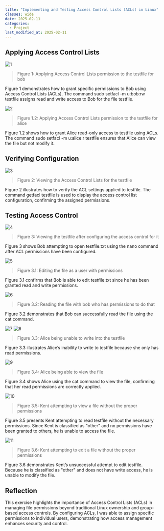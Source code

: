 ```yaml
---
title: "Implementing and Testing Access Control Lists (ACLs) in Linux"
classes: wide
date: 2025-02-11
categories: 
  - Project
last_modified_at: 2025-02-11
---
```

## Applying Access Control Lists

![1](https://fastpacer1.github.io/portfolio/assets/images/AccessControlListProject/1.png)

> Figure 1: Applying Access Control Lists permission to the testfile for bob

Figure 1 demonstrates how to grant specific permissions to Bob using Access Control Lists (ACLs). The command sudo setfacl -m u:bob:rw testfile assigns read and write access to Bob for the file testfile.

![2](https://fastpacer1.github.io/portfolio/assets/images/AccessControlListProject/2.png)

> Figure 1.2: Applying Access Control Lists permission to the testfile for alice

Figure 1.2 shows how to grant Alice read-only access to testfile using ACLs. The command sudo setfacl -m u:alice:r testfile ensures that Alice can view the file but not modify it.

## Verifying Configuration

![3](https://fastpacer1.github.io/portfolio/assets/images/AccessControlListProject/3.png)

> Figure 2: Viewing the Access Control Lists for the testfile

Figure 2 illustrates how to verify the ACL settings applied to testfile. The command getfacl testfile is used to display the access control list configuration, confirming the assigned permissions.


## Testing Access Control
![4](https://fastpacer1.github.io/portfolio/assets/images/AccessControlListProject/4.png)


> Figure 3: Viewing the testfile after configuring the access control for it

Figure 3 shows Bob attempting to open testfile.txt using the nano command after ACL permissions have been configured.

![5](https://fastpacer1.github.io/portfolio/assets/images/AccessControlListProject/5.png)

> Figure 3.1: Editing the file as a user with permissions

Figure 3.1 confirms that Bob is able to edit testfile.txt since he has been granted read and write permissions.

![6](https://fastpacer1.github.io/portfolio/assets/images/AccessControlListProject/6.png)

> Figure 3.2: Reading the file with bob who has permissions to do that

Figure 3.2 demonstrates that Bob can successfully read the file using the cat command.

![7](https://fastpacer1.github.io/portfolio/assets/images/AccessControlListProject/7.png)
![8](https://fastpacer1.github.io/portfolio/assets/images/AccessControlListProject/8.png)

> Figure 3.3: Alice being unable to write into the testfile

Figure 3.3 illustrates Alice’s inability to write to testfile because she only has read permissions.

![9](https://fastpacer1.github.io/portfolio/assets/images/AccessControlListProject/9.png)

> Figure 3.4: Alice being able to view the file

Figure 3.4 shows Alice using the cat command to view the file, confirming that her read permissions are correctly applied.

![10](https://fastpacer1.github.io/portfolio/assets/images/AccessControlListProject/10.png)

> Figure 3.5: Kent attempting to view a file without the proper permissions

Figure 3.5 presents Kent attempting to read testfile without the necessary permissions. Since Kent is classified as "other" and no permissions have been granted to others, he is unable to access the file.

![11](https://fastpacer1.github.io/portfolio/assets/images/AccessControlListProject/11.png)

> Figure 3.6: Kent attempting to edit a file without the proper permissions

Figure 3.6 demonstrates Kent’s unsuccessful attempt to edit testfile. Because he is classified as "other" and does not have write access, he is unable to modify the file.


## Reflection

This exercise highlights the importance of Access Control Lists (ACLs) in managing file permissions beyond traditional Linux ownership and group-based access controls. By configuring ACLs, I was able to assign specific permissions to individual users, demonstrating how access management enhances security and control.

